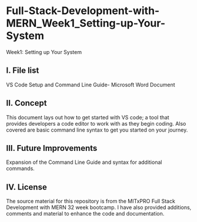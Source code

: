 # Full-Stack-Development-with-MERN_Week1_Setting-up-Your-System
Week1: Setting up Your System

I. File list
------------
VS Code Setup and Command Line Guide-  Microsoft Word Document

II. Concept
----------
This document lays out how to get started with VS code; a tool that provides developers a code editor to work with as they begin coding.
Also covered are basic command line syntax to get you started on your journey. 

III. Future Improvements
----------
Expansion of the Command Line Guide and syntax for additional commands.

IV.  License
----------
The source material for this repository is from the MITxPRO Full Stack Development with MERN 32 week bootcamp.
I have also provided additions, comments and material to enhance the code and documentation.
